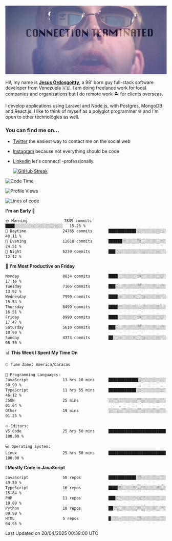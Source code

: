 ![hackers movie reference](./disconnected.jpg)

Hi!, my name is [**Jesus Ordosgoitty**](https://jodaz.dev), a 98' born guy full-stack software developer from Venezuela 🇻🇪. I am doing freelance work for local companies and organizations but I do remote work 🏝️ for clients overseas. 

I develop applications using Laravel and Node.js, with Postgres, MongoDB and React.js. I like to think of myself as a polyglot programmer 🌐 and I'm open to other technologies as well.

### You can find me on...

- [Twitter](https://twitter.com/jodaz_) the easiest way to contact me on the social web
- [Instagram](https://instagram.com/jodaz_) because not everything should be code
- [Linkedin](https://linkedin.com/in/jodaz) let's connect! -professionally.


    [![GitHub Streak](https://streak-stats.demolab.com?user=jodaz&theme=tokyonight)](https://git.io/streak-stats)

<!--START_SECTION:waka-->
![Code Time](http://img.shields.io/badge/Code%20Time-6%2C364%20hrs%2032%20mins-blue)

![Profile Views](http://img.shields.io/badge/Profile%20Views-0-blue)

![Lines of code](https://img.shields.io/badge/From%20Hello%20World%20I%27ve%20Written-83.6%20million%20lines%20of%20code-blue)

**I'm an Early 🐤** 

```text
🌞 Morning                7849 commits        ████░░░░░░░░░░░░░░░░░░░░░   15.25 % 
🌆 Daytime                24765 commits       ████████████░░░░░░░░░░░░░   48.11 % 
🌃 Evening                12618 commits       ██████░░░░░░░░░░░░░░░░░░░   24.51 % 
🌙 Night                  6239 commits        ███░░░░░░░░░░░░░░░░░░░░░░   12.12 % 
```
📅 **I'm Most Productive on Friday** 

```text
Monday                   8834 commits        ████░░░░░░░░░░░░░░░░░░░░░   17.16 % 
Tuesday                  7166 commits        ███░░░░░░░░░░░░░░░░░░░░░░   13.92 % 
Wednesday                7999 commits        ████░░░░░░░░░░░░░░░░░░░░░   15.54 % 
Thursday                 8499 commits        ████░░░░░░░░░░░░░░░░░░░░░   16.51 % 
Friday                   8990 commits        ████░░░░░░░░░░░░░░░░░░░░░   17.47 % 
Saturday                 5610 commits        ███░░░░░░░░░░░░░░░░░░░░░░   10.90 % 
Sunday                   4373 commits        ██░░░░░░░░░░░░░░░░░░░░░░░   08.50 % 
```


📊 **This Week I Spent My Time On** 

```text
🕑︎ Time Zone: America/Caracas

💬 Programming Languages: 
JavaScript               13 hrs 10 mins      █████████████░░░░░░░░░░░░   50.99 % 
TypeScript               11 hrs 55 mins      ████████████░░░░░░░░░░░░░   46.12 % 
JSON                     25 mins             ░░░░░░░░░░░░░░░░░░░░░░░░░   01.64 % 
Other                    19 mins             ░░░░░░░░░░░░░░░░░░░░░░░░░   01.25 % 

🔥 Editors: 
VS Code                  25 hrs 50 mins      █████████████████████████   100.00 % 

💻 Operating System: 
Linux                    25 hrs 50 mins      █████████████████████████   100.00 % 
```

**I Mostly Code in JavaScript** 

```text
JavaScript               50 repos            ████████████░░░░░░░░░░░░░   49.50 % 
TypeScript               16 repos            ████░░░░░░░░░░░░░░░░░░░░░   15.84 % 
PHP                      11 repos            ███░░░░░░░░░░░░░░░░░░░░░░   10.89 % 
Python                   10 repos            ██░░░░░░░░░░░░░░░░░░░░░░░   09.90 % 
HTML                     5 repos             █░░░░░░░░░░░░░░░░░░░░░░░░   04.95 % 
```




 Last Updated on 20/04/2025 00:39:00 UTC
<!--END_SECTION:waka-->
